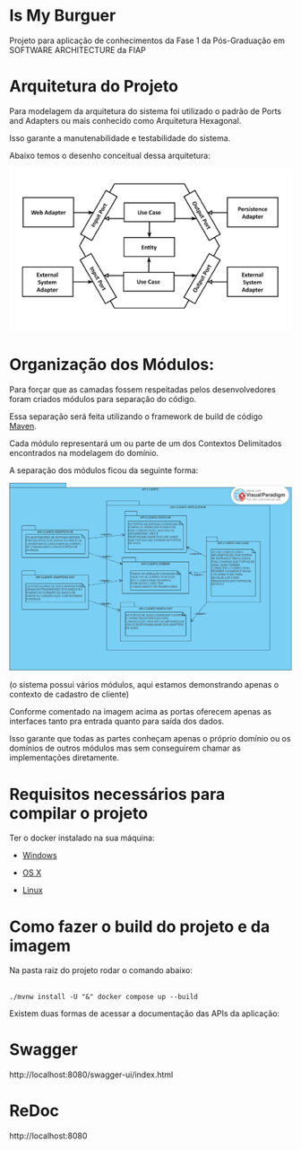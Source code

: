# Is My Burguer

Projeto para aplicação de conhecimentos da Fase 1 da Pós-Graduação em SOFTWARE ARCHITECTURE da FIAP

# Arquitetura do Projeto


Para modelagem da arquitetura do sistema foi utilizado o padrão de Ports and Adapters ou mais conhecido como Arquitetura Hexagonal. 

Isso garante a manutenabilidade e testabilidade do sistema.


Abaixo temos o desenho conceitual dessa arquitetura:


![Hexagonal.jpg](docs%2Fimages%2FHexagonal.jpg)


# Organização dos Módulos:


Para forçar que as camadas fossem respeitadas pelos desenvolvedores foram criados módulos para separação do código. 

Essa separação será feita utilizando o framework de build de código [Maven](https://maven.apache.org/).


Cada módulo representará um ou parte de um dos Contextos Delimitados encontrados na modelagem do domínio.


A separação dos módulos ficou da seguinte forma:


![Modulos.png](docs%2Fimages%2FModulos.png)


(o sistema possui vários módulos, aqui estamos demonstrando apenas o contexto de cadastro de cliente)


Conforme comentado na imagem acima as portas oferecem apenas as interfaces tanto pra entrada quanto para saída dos dados. 

Isso garante que todas as partes conheçam apenas o próprio domínio ou os domínios de outros módulos mas sem conseguirem chamar as implementações diretamente.


# Requisitos necessários para compilar o projeto


Ter o docker instalado na sua máquina:


* [Windows](https://docs.docker.com/windows/started)

* [OS X](https://docs.docker.com/mac/started/)

* [Linux](https://docs.docker.com/linux/started/)


# Como fazer o build do projeto e da imagem


Na pasta raiz do projeto rodar o comando abaixo:


```

./mvnw install -U "&" docker compose up --build

```


Existem duas formas de acessar a documentação das APIs da aplicação:


# Swagger

http://localhost:8080/swagger-ui/index.html


# ReDoc

http://localhost:8080


